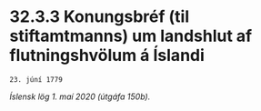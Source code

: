 # 32.3.3 Konungsbréf (til stiftamtmanns) um landshlut af flutningshvölum á Íslandi

`23. júní 1779`

_Íslensk lög 1. maí 2020 (útgáfa 150b)._


